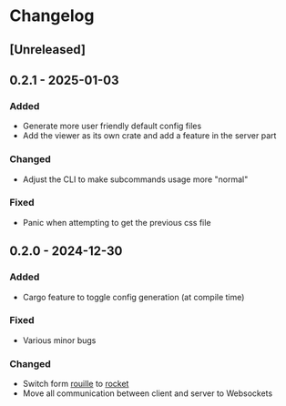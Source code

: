 # Changelog

## [Unreleased]

## 0.2.1 - 2025-01-03

### Added

- Generate more user friendly default config files
- Add the viewer as its own crate and add a feature in the server part

### Changed

- Adjust the CLI to make subcommands usage more "normal"

### Fixed 

- Panic when attempting to get the previous css file

## 0.2.0 - 2024-12-30

### Added

- Cargo feature to toggle config generation (at compile time)

### Fixed

- Various minor bugs

### Changed

- Switch form [rouille](https://github.com/tomaka/rouille) to [rocket](https://rocket.rs/)
- Move all communication between client and server to Websockets

